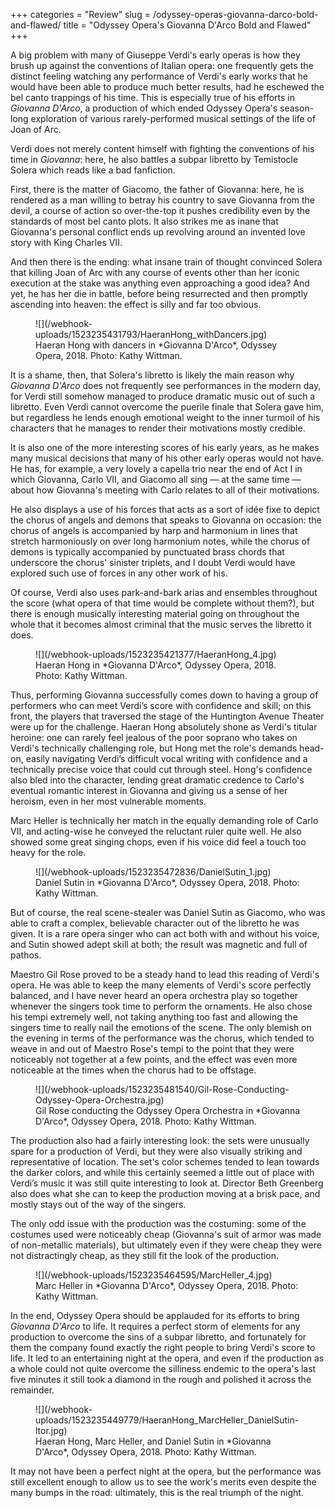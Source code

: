 +++
categories = "Review"
slug = /odyssey-operas-giovanna-darco-bold-and-flawed/
title = "Odyssey Opera&#039;s Giovanna D&#039;Arco Bold and Flawed"
+++

A big problem with many of Giuseppe Verdi's early operas is how they brush up against the conventions of Italian opera: one frequently gets the distinct feeling watching any performance of Verdi's early works that he would have been able to produce much better results, had he eschewed the bel canto trappings of his time. This is especially true of his efforts in *Giovanna D'Arco*, a production of which ended Odyssey Opera's season-long exploration of various rarely-performed musical settings of the life of Joan of Arc.

Verdi does not merely content himself with fighting the conventions of his time in *Giovanna*: here, he also battles a subpar libretto by Temistocle Solera which reads like a bad fanfiction.

First, there is the matter of Giacomo, the father of Giovanna: here, he is rendered as a man willing to betray his country to save Giovanna from the devil, a course of action so over-the-top it pushes credibility even by the standards of most bel canto plots. It also strikes me as inane that Giovanna's personal conflict ends up revolving around an invented love story with King Charles VII. 

And then there is the ending: what insane train of thought convinced Solera that killing Joan of Arc with any course of events other than her iconic execution at the stake was anything even approaching a good idea? And yet, he has her die in battle, before being resurrected and then promptly ascending into heaven: the effect is silly and far too obvious.

<figure data-type="image">
![](/webhook-uploads/1523235431793/HaeranHong_withDancers.jpg)
<figcaption>Haeran Hong with dancers in *Giovanna D'Arco*, Odyssey Opera, 2018. Photo: Kathy Wittman.</figcaption>
</figure>

It is a shame, then, that Solera's libretto is likely the main reason why *Giovanna D'Arco* does not frequently see performances in the modern day, for Verdi still somehow managed to produce dramatic music out of such a libretto. Even Verdi cannot overcome the puerile finale that Solera gave him, but regardless he lends enough emotional weight to the inner turmoil of his characters that he manages to render their motivations mostly credible. 

It is also one of the more interesting scores of his early years, as he makes many musical decisions that many of his other early operas would not have. He has, for example, a very lovely a capella trio near the end of Act I in which Giovanna, Carlo VII, and Giacomo all sing — at the same time — about how Giovanna's meeting with Carlo relates to all of their motivations. 

He also displays a use of his forces that acts as a sort of idée fixe to depict the chorus of angels and demons that speaks to Giovanna on occasion: the chorus of angels is accompanied by harp and harmonium in lines that stretch harmoniously on over long harmonium notes, while the chorus of demons is typically accompanied by punctuated brass chords that underscore the chorus' sinister triplets, and I doubt Verdi would have explored such use of forces in any other work of his. 

Of course, Verdi also uses park-and-bark arias and ensembles throughout the score (what opera of that time would be complete without them?), but there is enough musically interesting material going on throughout the whole that it becomes almost criminal that the music serves the libretto it does.

<figure data-type="image">
![](/webhook-uploads/1523235421377/HaeranHong_4.jpg)
<figcaption>Haeran Hong in *Giovanna D'Arco*, Odyssey Opera, 2018. Photo: Kathy Wittman.</figcaption>
</figure>

Thus, performing Giovanna successfully comes down to having a group of performers who can meet Verdi’s score with confidence and skill; on this front, the players that traversed the stage of the Huntington Avenue Theater were up for the challenge. Haeran Hong absolutely shone as Verdi's titular heroine: one can rarely feel jealous of the poor soprano who takes on Verdi's technically challenging role, but Hong met the role's demands head-on, easily navigating Verdi’s difficult vocal writing with confidence and a technically precise voice that could cut through steel. Hong's confidence also bled into the character, lending great dramatic credence to Carlo's eventual romantic interest in Giovanna and giving us a sense of her heroism, even in her most vulnerable moments. 

Marc Heller is technically her match in the equally demanding role of Carlo VII, and acting-wise he conveyed the reluctant ruler quite well. He also showed some great singing chops, even if his voice did feel a touch too heavy for the role. 

<figure data-type="image">
![](/webhook-uploads/1523235472836/DanielSutin_1.jpg)
<figcaption>Daniel Sutin in *Giovanna D'Arco*, Odyssey Opera, 2018. Photo: Kathy Wittman.</figcaption>
</figure>

But of course, the real scene-stealer was Daniel Sutin as Giacomo, who was able to craft a complex, believable character out of the libretto he was given. It is a rare opera singer who can act both with and without his voice, and Sutin showed adept skill at both; the result was magnetic and full of pathos.

Maestro Gil Rose proved to be a steady hand to lead this reading of Verdi's opera. He was able to keep the many elements of Verdi's score perfectly balanced, and I have never heard an opera orchestra play so together whenever the singers took time to perform the ornaments. He also chose his tempi extremely well, not taking anything too fast and allowing the singers time to really nail the emotions of the scene. The only blemish on the evening in terms of the performance was the chorus, which tended to weave in and out of Maestro Rose's tempi to the point that they were noticeably not together at a few points, and the effect was even more noticeable at the times when the chorus had to be offstage.

<figure data-type="image">
![](/webhook-uploads/1523235481540/Gil-Rose-Conducting-Odyssey-Opera-Orchestra.jpg)
<figcaption>Gil Rose conducting the Odyssey Opera Orchestra in *Giovanna D'Arco*, Odyssey Opera, 2018. Photo: Kathy Wittman.</figcaption>
</figure>

The production also had a fairly interesting look: the sets were unusually spare for a production of Verdi, but they were also visually striking and representative of location. The set's color schemes tended to lean towards the darker colors, and while this certainly seemed a little out of place with Verdi’s music it was still quite interesting to look at. Director Beth Greenberg also does what she can to keep the production moving at a brisk pace, and mostly stays out of the way of the singers. 

The only odd issue with the production was the costuming: some of the costumes used were noticeably cheap (Giovanna's suit of armor was made of non-metallic materials), but ultimately even if they were cheap they were not distractingly cheap, as they still fit the look of the production.

<figure data-type="image">
![](/webhook-uploads/1523235464595/MarcHeller_4.jpg)
<figcaption>Marc Heller in *Giovanna D'Arco*, Odyssey Opera, 2018. Photo: Kathy Wittman.</figcaption>
</figure>

In the end, Odyssey Opera should be applauded for its efforts to bring *Giovanna D'Arco* to life. It requires a perfect storm of elements for any production to overcome the sins of a subpar libretto, and fortunately for them the company found exactly the right people to bring Verdi's score to life. It led to an entertaining night at the opera, and even if the production as a whole could not quite overcome the silliness endemic to the opera's last five minutes it still took a diamond in the rough and polished it across the remainder. 

<figure data-type="image">
![](/webhook-uploads/1523235449779/HaeranHong_MarcHeller_DanielSutin-ltor.jpg)
<figcaption>Haeran Hong, Marc Heller, and Daniel Sutin in *Giovanna D'Arco*, Odyssey Opera, 2018. Photo: Kathy Wittman.</figcaption>
</figure>

It may not have been a perfect night at the opera, but the performance was still excellent enough to allow us to see the work's merits even despite the many bumps in the road: ultimately, this is the real triumph of the night.

